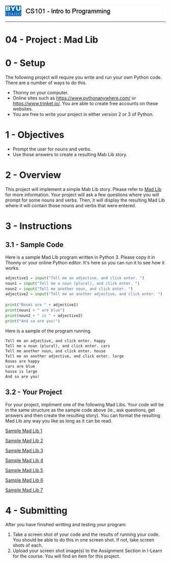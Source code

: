 ![](../images/cs101.png)
***

# 04 - Project : Mad Lib

# 0 - Setup

The following project will require you write and run your own Python code.  There are a number of ways to do this.

- Thonny on your computer.
- Online sites such as https://www.pythonanywhere.com/ or https://www.trinket.io/.  You are able to create free accounts on these websites.
- You are free to write your project in either version 2 or 3 of Python.


# 1 - Objectives

- Prompt the user for nouns and verbs.
- Use those answers to create a resulting Mab Lib story.

# 2 - Overview

This project will implement a simple Mab Lib story.  Please refer to [Mad Lib](https://en.wikipedia.org/wiki/Mad_Libs) for more information.  Your project will ask a few questions where you will prompt for some nouns and verbs.  Then, it will display the resulting Mad Lib where it will contain those nouns and verbs that were entered.

# 3 - Instructions

## 3.1 - Sample Code

Here is a sample Mad Lib program written in Python 3.  Please copy it in Thonny or your online Python editor.  It's here so you can run it to see how it works.

```python
adjective1 = input("Tell me an adjective, and click enter. ")
noun1 = input("Tell me a noun (plural), and click enter. ")
noun2 = input("Tell me another noun, and click enter. ")
adjective2 = input("Tell me an another adjective, and click enter. ")

print("Roses are " + adjective1)
print(noun1 + " are blue")
print(noun2 + " is " + adjective2)
print("And so are you!")
```

Here is a sample of the program running.

```
Tell me an adjective, and click enter. happy
Tell me a noun (plural), and click enter. cars
Tell me another noun, and click enter. house
Tell me an another adjective, and click enter. large
Roses are happy
cars are blue
house is large
And so are you!
```

## 3.2 - Your Project

For your project, impliment one of the following Mad Libs.  Your code will be in the same structure as the sample code above (ie., ask questions, get answers and then create the resulting story).  You can format the resulting Mad Lib any way you like as long as it can be read.

[Sample Mad Lib 1](spring1.pdf)

[Sample Mad Lib 2](spring2.pdf)

[Sample Mad Lib 3](spring3.pdf)

[Sample Mad Lib 4](spring4.pdf)

[Sample Mad Lib 5](spring5.pdf)

[Sample Mad Lib 6](spring6.pdf)

[Sample Mad Lib 7](spring7.pdf)


# 4 - Submitting

After you have finished writting and testing your program:

1. Take a screen shot of your code and the results of running your code.  You should be able to do this in one screen shot.  If not, take screen shots of each.
2. Upload your screen shot image(s) to the Assignment Section in I-Learn for the course.  You will find an item for this project.

